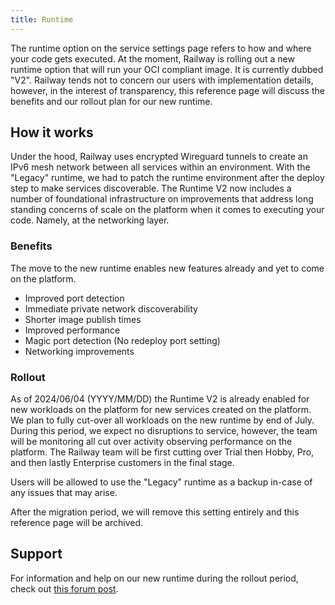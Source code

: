 ```yaml
---
title: Runtime
---
```


<PriorityBoardingBanner />

The runtime option on the service settings page refers to how and where your code gets executed. At the moment, Railway is rolling out a new runtime option that will run your OCI compliant image. It is currently dubbed "V2". Railway tends not to concern our users with implementation details, however, in the interest of transparency, this reference page will discuss the benefits and our rollout plan for our new runtime.

## How it works

Under the hood, Railway uses encrypted Wireguard tunnels to create an IPv6 mesh network between all services within an environment. With the "Legacy" runtime, we had to patch the runtime environment after the deploy step to make services discoverable. The Runtime V2 now includes a number of foundational infrastructure on improvements that address long standing concerns of scale on the platform when it comes to executing your code. Namely, at the networking layer.

### Benefits

The move to the new runtime enables new features already and yet to come on the platform.

- Improved port detection
- Immediate private network discoverability
- Shorter image publish times
- Improved performance
- Magic port detection (No redeploy port setting)
- Networking improvements

### Rollout

As of 2024/06/04 (YYYY/MM/DD) the Runtime V2 is already enabled for new workloads on the platform for new services created on the platform. We plan to fully cut-over all workloads on the new runtime by end of July. During this period, we expect no disruptions to service, however, the team will be monitoring all cut over activity observing performance on the platform. The Railway team will be first cutting over Trial then Hobby, Pro, and then lastly Enterprise customers in the final stage.

Users will be allowed to use the "Legacy" runtime as a backup in-case of any issues that may arise.

After the migration period, we will remove this setting entirely and this reference page will be archived.

## Support

For information and help on our new runtime during the rollout period, check out [this forum post](https://help.railway.com/feedback/new-runtime-v2-magic-port-detection-2b530a34).
